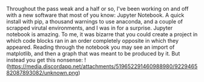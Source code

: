 Throughout the pass weak and a half or so, I've been working on and off with a new software that most of you know: Jupyter Notebook. A quick install with pip, a thousand warnings to use anaconda, and a couple of scrapped virutal environments, and I was in for a surprise.
Jupyter notebook is amazing. To me, it was bizarre that you could create a project in which code blocks ran in an order completely opposite in which they appeared. Reading through the notebook you may see an import of matplotlib, and then a graph that was meant to be produced by it.
But instead you get this nonsense:
!(https://media.discordapp.net/attachments/519652291460988980/922946582087893082/unknown.png)
